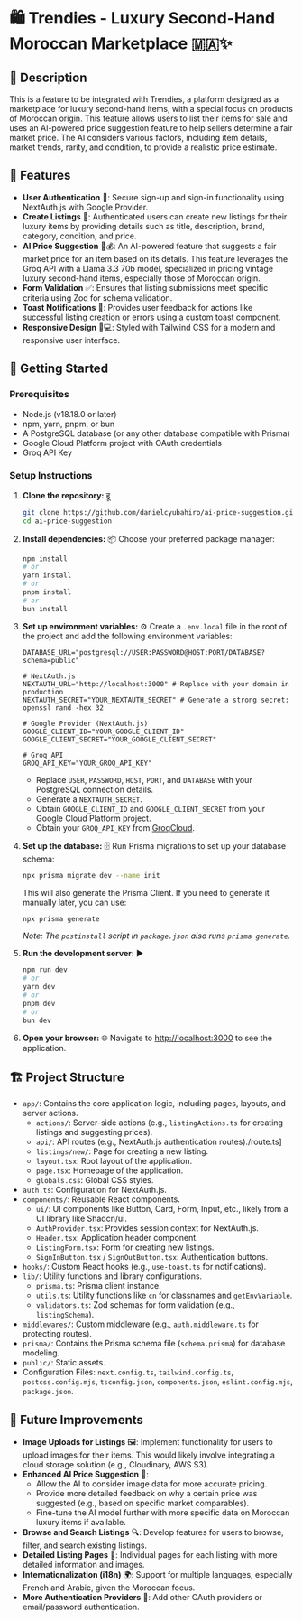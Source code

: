 # 🛍️ Trendies - Luxury Second-Hand Moroccan Marketplace 🇲🇦✨

## 📜 Description
This is a feature to be integrated with Trendies, a platform designed as a marketplace for luxury second-hand items, with a special focus on products of Moroccan origin. This feature allows users to list their items for sale and uses an AI-powered price suggestion feature to help sellers determine a fair market price. The AI considers various factors, including item details, market trends, rarity, and condition, to provide a realistic price estimate.

## 🚀 Features

* **User Authentication** 🔐: Secure sign-up and sign-in functionality using NextAuth.js with Google Provider.
* **Create Listings** 📝: Authenticated users can create new listings for their luxury items by providing details such as title, description, brand, category, condition, and price.
* **AI Price Suggestion** 🤖💰: An AI-powered feature that suggests a fair market price for an item based on its details. This feature leverages the Groq API with a Llama 3.3 70b model, specialized in pricing vintage luxury second-hand items, especially those of Moroccan origin.
* **Form Validation** ✅: Ensures that listing submissions meet specific criteria using Zod for schema validation.
* **Toast Notifications** 📢: Provides user feedback for actions like successful listing creation or errors using a custom toast component.
* **Responsive Design** 📱💻: Styled with Tailwind CSS for a modern and responsive user interface.

## 🏁 Getting Started

### Prerequisites

* Node.js (v18.18.0 or later)
* npm, yarn, pnpm, or bun
* A PostgreSQL database (or any other database compatible with Prisma)
* Google Cloud Platform project with OAuth credentials
* Groq API Key

### Setup Instructions

1.  **Clone the repository:** हू

    ```bash
    git clone https://github.com/danielcyubahiro/ai-price-suggestion.git
    cd ai-price-suggestion
    ```

2.  **Install dependencies:** 📦
    Choose your preferred package manager:

    ```bash
    npm install
    # or
    yarn install
    # or
    pnpm install
    # or
    bun install
    ```

3.  **Set up environment variables:** ⚙️
    Create a `.env.local` file in the root of the project and add the following environment variables:

    ```env
    DATABASE_URL="postgresql://USER:PASSWORD@HOST:PORT/DATABASE?schema=public"

    # NextAuth.js
    NEXTAUTH_URL="http://localhost:3000" # Replace with your domain in production
    NEXTAUTH_SECRET="YOUR_NEXTAUTH_SECRET" # Generate a strong secret: openssl rand -hex 32

    # Google Provider (NextAuth.js)
    GOOGLE_CLIENT_ID="YOUR_GOOGLE_CLIENT_ID"
    GOOGLE_CLIENT_SECRET="YOUR_GOOGLE_CLIENT_SECRET"

    # Groq API
    GROQ_API_KEY="YOUR_GROQ_API_KEY"
    ```

    * Replace `USER`, `PASSWORD`, `HOST`, `PORT`, and `DATABASE` with your PostgreSQL connection details.
    * Generate a `NEXTAUTH_SECRET`.
    * Obtain `GOOGLE_CLIENT_ID` and `GOOGLE_CLIENT_SECRET` from your Google Cloud Platform project.
    * Obtain your `GROQ_API_KEY` from [GroqCloud](https://console.groq.com/keys).

4.  **Set up the database:** 🗄️
    Run Prisma migrations to set up your database schema:

    ```bash
    npx prisma migrate dev --name init
    ```

    This will also generate the Prisma Client. If you need to generate it manually later, you can use:

    ```bash
    npx prisma generate
    ```

    *Note: The `postinstall` script in `package.json` also runs `prisma generate`.*

5.  **Run the development server:** ▶️

    ```bash
    npm run dev
    # or
    yarn dev
    # or
    pnpm dev
    # or
    bun dev
    ```

6.  **Open your browser:** 🌐
    Navigate to [http://localhost:3000](https://www.google.com/search?q=http://localhost:3000) to see the application.

## 🏗️ Project Structure

* `app/`: Contains the core application logic, including pages, layouts, and server actions.
    * `actions/`: Server-side actions (e.g., `listingActions.ts` for creating listings and suggesting prices).
    * `api/`: API routes (e.g., NextAuth.js authentication routes)./route.ts]
    * `listings/new/`: Page for creating a new listing.
    * `layout.tsx`: Root layout of the application.
    * `page.tsx`: Homepage of the application.
    * `globals.css`: Global CSS styles.
* `auth.ts`: Configuration for NextAuth.js.
* `components/`: Reusable React components.
    * `ui/`: UI components like Button, Card, Form, Input, etc., likely from a UI library like Shadcn/ui.
    * `AuthProvider.tsx`: Provides session context for NextAuth.js.
    * `Header.tsx`: Application header component.
    * `ListingForm.tsx`: Form for creating new listings.
    * `SignInButton.tsx` / `SignOutButton.tsx`: Authentication buttons.
* `hooks/`: Custom React hooks (e.g., `use-toast.ts` for notifications).
* `lib/`: Utility functions and library configurations.
    * `prisma.ts`: Prisma client instance.
    * `utils.ts`: Utility functions like `cn` for classnames and `getEnvVariable`.
    * `validators.ts`: Zod schemas for form validation (e.g., `listingSchema`).
* `middlewares/`: Custom middleware (e.g., `auth.middleware.ts` for protecting routes).
* `prisma/`: Contains the Prisma schema file (`schema.prisma`) for database modeling.
* `public/`: Static assets.
* Configuration Files: `next.config.ts`, `tailwind.config.ts`, `postcss.config.mjs`, `tsconfig.json`, `components.json`, `eslint.config.mjs`, `package.json`.

## 🌱 Future Improvements

* **Image Uploads for Listings** 🖼️: Implement functionality for users to upload images for their items. This would likely involve integrating a cloud storage solution (e.g., Cloudinary, AWS S3).
* **Enhanced AI Price Suggestion** 🧠:
    * Allow the AI to consider image data for more accurate pricing.
    * Provide more detailed feedback on why a certain price was suggested (e.g., based on specific market comparables).
    * Fine-tune the AI model further with more specific data on Moroccan luxury items if available.
* **Browse and Search Listings** 🔍: Develop features for users to browse, filter, and search existing listings.
* **Detailed Listing Pages** 📖: Individual pages for each listing with more detailed information and images.
* **Internationalization (i18n)** 🌍: Support for multiple languages, especially French and Arabic, given the Moroccan focus.
* **More Authentication Providers** 🔑: Add other OAuth providers or email/password authentication.
